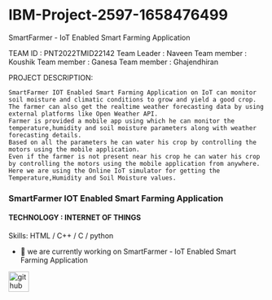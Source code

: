 # IBM-Project-2597-1658476499
SmartFarmer - IoT Enabled Smart Farming Application

TEAM ID : PNT2022TMID22142
Team Leader : Naveen
Team member : Koushik
Team member : Ganesa
Team member : Ghajendhiran

PROJECT DESCRIPTION:

    SmartFarmer IOT Enabled Smart Farming Application on IoT can monitor soil moisture and climatic conditions to grow and yield a good crop.
    The farmer can also get the realtime weather forecasting data by using external platforms like Open Weather API.
    Farmer is provided a mobile app using which he can monitor the temperature,humidity and soil moisture parameters along with weather forecasting details.
    Based on all the parameters he can water his crop by controlling the motors using the mobile application.
    Even if the farmer is not present near his crop he can water his crop by controlling the motors using the mobile application from anywhere. 
    Here we are using the Online IoT simulator for getting the Temperature,Humidity and Soil Moisture values.

###  SmartFarmer IOT Enabled Smart Farming Application
#### TECHNOLOGY : INTERNET OF THINGS 



Skills: HTML / C++ / C / python

- 🔭 we are currently working on SmartFarmer - IoT Enabled Smart Farming Application  


[<img src='https://cdn.jsdelivr.net/npm/simple-icons@3.0.1/icons/github.svg' alt='github' height='40'>](https://github.com/https://github.com/IBM-EPBL/IBM-Project-2597-1658476499)  

 

